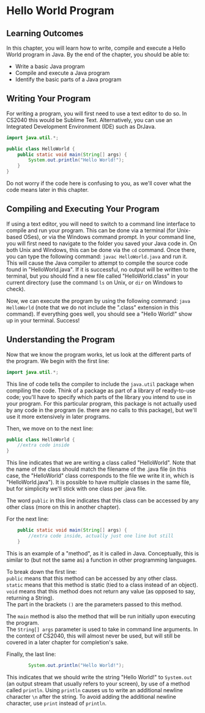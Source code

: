 # Hello World Program

## Learning Outcomes

In this chapter, you will learn how to write, compile and execute a Hello World program in Java.
By the end of the chapter, you should be able to:
- Write a basic Java program
- Compile and execute a Java program
- Identify the basic parts of a Java program

## Writing Your Program

For writing a program, you will first need to use a text editor to do so. In CS2040 this would be Sublime Text.
Alternatively, you can use an Integrated Development Environment (IDE) such as DrJava. 

```java
import java.util.*;

public class HelloWorld {
    public static void main(String[] args) {
        System.out.println("Hello World!");
    }
}
```

Do not worry if the code here is confusing to you, as we'll cover what the code means later in this chapter.

## Compiling and Executing Your Program

If using a text editor, you will need to switch to a command line interface to compile and run your program.
This can be done via a terminal (for Unix-based OSes), or via the Windows command prompt.
In your command line, you will first need to navigate to the folder you saved your Java code in.
On both Unix and Windows, this can be done via the `cd` command.
Once there, you can type the following command: `javac HelloWorld.java` and run it.
This will cause the Java compiler to attempt to compile the source code found in "HelloWorld.java". If it is successful, no output will be written to the terminal, but you should find a new file called "HelloWorld.class" in your current directory (use the command `ls` on Unix, or `dir` on Windows to check).

Now, we can execute the program by using the following command: `java HelloWorld` (note that we do not include the ".class" extension in this command).
If everything goes well, you should see a "Hello World!" show up in your terminal. Success!

## Understanding the Program

Now that we know the program works, let us look at the different parts of the program. We begin with the first line:

```java
import java.util.*;
```

This line of code tells the compiler to include the `java.util` package when compiling the code. Think of a package as part of a library of ready-to-use code; you'll have to specify which parts of the library you intend to use in your program.
For this particular program, this package is not actually used by any code in the program (ie. there are no calls to this package), but we'll use it more extensively in later programs.

Then, we move on to the next line:

```java
public class HelloWorld {
    //extra code inside
}
```

This line indicates that we are writing a class called "HelloWorld". Note that the name of the class should match the filename of the .java file (in this case, the "HelloWorld" class corresponds to the file we write it in, which is "HelloWorld.java"). It is possible to have multiple classes in the same file, but for simplicity we'll stick with one class per .java file.

The word `public` in this line indicates that this class can be accessed by any other class (more on this in another chapter).

For the next line:

```java
    public static void main(String[] args) {
        //extra code inside, actually just one line but still
    }
```

This is an example of a "method", as it is called in Java. Conceptually, this is similar to (but not the same as) a function in other programming languages.

To break down the first line:\
`public` means that this method can be accessed by any other class.\
`static` means that this method is static (tied to a class instead of an object).\
`void` means that this method does not return any value (as opposed to say, returning a String).\
The part in the brackets `()` are the parameters passed to this method.

The `main` method is also the method that will be run initially upon executing the program.\
The `String[] args` parameter is used to take in command line arguments.
In the context of CS2040, this will almost never be used, but will still be covered in a later chapter for completion's sake.

Finally, the last line:
```java
        System.out.println("Hello World!");
```

This indicates that we should write the string "Hello World!" to `System.out` (an output stream that usually refers to your screen), by use of a method called `println`. Using `println` causes us to write an additional newline character `\n` after the string. To avoid adding the additional newline character, use `print` instead of `println`.

